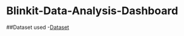 # Blinkit-Data-Analysis-Dashboard
##Dataset used
-<a href="https://github.com/nandini847/Data-AnalysisDashboard/blob/main/BlinkIT%20Grocery%20Data%20Excel.xlsx">Dataset</a>
